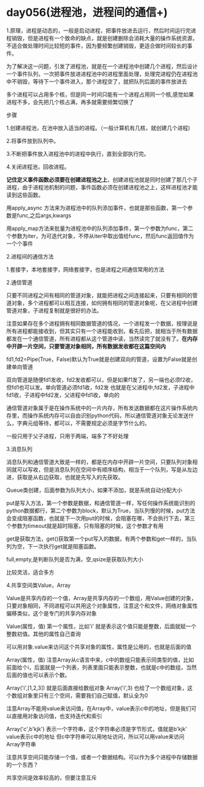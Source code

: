 # day056(进程池，进程间的通信+)

1.原理，进程是动态的，一般是启动进程，把事件放进去运行，然后时间运行完进程销毁，但是进程有一个致命的缺点，就是创建删除会消耗大量的操作系统资源，不适合做处理时间比较短的事件，因为要频繁创建销毁，更适合做时间较长的事件。

为了解决这一问题，引发了进程池，就是在一个进程池中创建几个进程，然后设计一个事件队列，一次把事件放进进程池中的进程里面处理，处理完进程仍在进程池中不销毁，等待下一个事件进入，那个进程空了，就把队列后面的事件放进去

多个进程可以占用多个核，但是同一时间只能有一个进程占用同一个核,感觉如果进程不多，会先把几个核占满，再多就需要频繁切换了

步骤

1.创建进程池，在池中放入适当的进程。（一般计算机有几核，就创建几个进程)

2.将事件放到队列中。

3.不断把事件放入进程池中的进程中执行，直到全部执行完。

4.关闭进程池，回收进程。

**记住定义事件函数必须要在创建进程池之上**，创建进程池就是同时创建了那几个子进程，由于进程池机制的问题，事件函数必须在创建进程池之上，这样进程池才能读到这些函数。

用apply_async 方法来为进程池中的队列添加事件，也就是那些函数，第一个参数是func,之后args,kwargs

用apply_map方法来批量为进程池中的队列添加事件，第一个参数为func，第二个参数为iter，为可迭代对象，不停从iter中取出值给func，然后func返回值作为一个个事件

2.进程间的通信方法

1.套接字，本地套接字，网络套接字，也是进程之间通信常用的方法

2.通信管道 

只要不同进程之间有相同的管道对象，就能把进程之间连接起来，只要有相同的管道对象，多个进程都可以相互连接，如何拥有相同的管道对象呢，在父进程中创建管道对象，子进程复制就是很好的办法。

注意如果存在多个进程拥有相同数据管道的情况，一个进程发一个数据，按理说是所有进程都能接收到，但其实只有一个进程能收到，看先后把，就相当于所有数据都发在一个通信管道，所有进程都从这个管道中读，当然读完了就没有了。**在内存中开辟一片空间，只要管道对象相同，所有数据发收都在这篇空间内**

fd1,fd2=Pipe(True，False)默认为True就是创建双向的管道，设置为False就是创建单向管道

双向管道是随便fd1发收，fd2发收都可以，但是如果f1发了，另一端也必须f2收，但fd1也可以发。单向管道必须fd1收，fd2发 也就是在父进程中,fd2发，子进程中fd1收，子进程中fd2发，父进程中fd1收，单向的

通信管道对象属于是在操作系统中的一片内存，所有发送数据都在这片操作系统内存里，而操作系统内存可以自由识别python代码，所以通信管道对象无论发送什么，字典元组等待，都可以，不需要规定必须是字节什么的。

一般只用于父子进程，只用于两端，端多了不好处理

3.消息队列

消息队列和通信管道大致是一样的，都是在内存中开辟一片空间，只要队列对象相同就可以写收，但是消息队列在空间中有顺序结构，相当于一个队列，写是从左边进，获取是从右边获取，也就是先写入的先获取。

Queue类创建，后面参数为队列大小，如果不添加，就是系统自动分配大小

put是写入方法，第一个参数是数据，和通信管道一样，写任何操作系统能识别的python数据都行，第二个参数为block，默认为True，当队列慢的时候，put方法会变成阻塞函数，也就是下一次用put的时候，会阻塞在哪，不会执行下去，第三个参数为timeout就是超时阻塞，只有阻塞的时候，这个参数才有用

get是获取方法，get()获取第一个put写入的数据，有两个参数和get一样的，当队列为空，下一次执行get就是阻塞函数。

full,empty,是判断队列是否为满，空,qsize是获取队列大小

比较灵活，适合多方

4.共享空间类Value，Array

Value是共享内存的一个值，Array是共享内存的一个数组，用Value创建的对象，只要对象相同，不同进程可以共用这个对象属性，注意这个和文件，网络对象属性偏移类似，这个是专门的共享内存对象

Value(属性，值) 第一个属性，比如'i' 就是表示这个值只能是整数，后面就赋一个整数初值。其他的属性自己查询

可以用对象.value来访问这个共享对象的属性，属性是公用的，也就是后面的值

Array(属性，值) 注意Array从c语言中来，c中的数组只能表示同类型的值，比如前面给个i，后面就是一个列表，列表里面只能表示整数，也就是c中的数组，当然后面的值也可以表示个数。

Array('i',[1,2,3]) 就是后面直接给数组对象  Array('i',3) 也给了一个数组对象，这个数组对象里只有三个空间，需要我们自己赋值，默认全为0

注意Array不能用value来访问值，在Array中，value表示c中的地址，但是我们可以直接用对象访问值，也支持迭代和索引

Array('c',b'kjk')  表示一个字符串，这个字符串必须是字节形式，值就是b'kjk’  value表示c中的地址 但c中字符串可以用地址访问，所以可以用value来访问Array字符串

注意共享空间只能存储一个值，或者一个数据结构。可以作为多个进程中存储数据的一个东西？

共享空间是效率较高的，但要注意互斥


